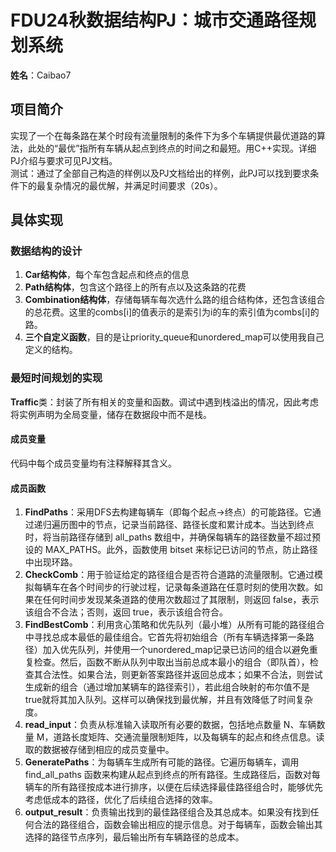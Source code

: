 # FDU24秋数据结构PJ：城市交通路径规划系统  
**姓名**：Caibao7  
## 项目简介  
实现了一个在每条路在某个时段有流量限制的条件下为多个车辆提供最优道路的算法，此处的“最优”指所有车辆从起点到终点的时间之和最短。用C++实现。详细PJ介绍与要求可见PJ文档。  
测试：通过了全部自己构造的样例以及PJ文档给出的样例，此PJ可以找到要求条件下的最复杂情况的最优解，并满足时间要求（20s）。
## 具体实现  
### 数据结构的设计  
1. **Car结构体**，每个车包含起点和终点的信息  
2. **Path结构体**，包含这个路径上的所有点以及这条路的花费  
3. **Combination结构体**，存储每辆车每次选什么路的组合结构体，还包含该组合的总花费。这里的combs[i]的值表示的是索引为i的车的索引值为combs[i]的路。  
4. **三个自定义函数**，目的是让priority_queue和unordered_map可以使用我自己定义的结构。  
### 最短时间规划的实现  
**Traffic**类：封装了所有相关的变量和函数。调试中遇到栈溢出的情况，因此考虑将实例声明为全局变量，储存在数据段中而不是栈。  
#### 成员变量  
代码中每个成员变量均有注释解释其含义。  
#### 成员函数  
1. **FindPaths**：采用DFS去构建每辆车（即每个起点->终点）的可能路径。它通过递归遍历图中的节点，记录当前路径、路径长度和累计成本。当达到终点时，将当前路径存储到 all_paths 数组中，并确保每辆车的路径数量不超过预设的 MAX_PATHS。此外，函数使用 bitset 来标记已访问的节点，防止路径中出现环路。  
2. **CheckComb**：用于验证给定的路径组合是否符合道路的流量限制。它通过模拟每辆车在各个时间步的行驶过程，记录每条道路在任意时刻的使用次数。如果在任何时间步发现某条道路的使用次数超过了其限制，则返回 false，表示该组合不合法；否则，返回 true，表示该组合符合。  
3. **FindBestComb**：利用贪心策略和优先队列（最小堆）从所有可能的路径组合中寻找总成本最低的最佳组合。它首先将初始组合（所有车辆选择第一条路径）加入优先队列，并使用一个unordered_map记录已访问的组合以避免重复检查。然后，函数不断从队列中取出当前总成本最小的组合（即队首），检查其合法性。如果合法，则更新答案路径并返回总成本；如果不合法，则尝试生成新的组合（通过增加某辆车的路径索引），若此组合映射的布尔值不是true就将其加入队列。这样可以确保找到最优解，并且有效降低了时间复杂度。  
4. **read_input**：负责从标准输入读取所有必要的数据，包括地点数量 N、车辆数量 M，道路长度矩阵、交通流量限制矩阵，以及每辆车的起点和终点信息。读取的数据被存储到相应的成员变量中。  
5. **GeneratePaths**：为每辆车生成所有可能的路径。它遍历每辆车，调用 find_all_paths 函数来构建从起点到终点的所有路径。生成路径后，函数对每辆车的所有路径按成本进行排序，以便在后续选择最佳路径组合时，能够优先考虑低成本的路径，优化了后续组合选择的效率。  
6. **output_result**：负责输出找到的最佳路径组合及其总成本。如果没有找到任何合法的路径组合，函数会输出相应的提示信息。对于每辆车，函数会输出其选择的路径节点序列，最后输出所有车辆路径的总成本。
